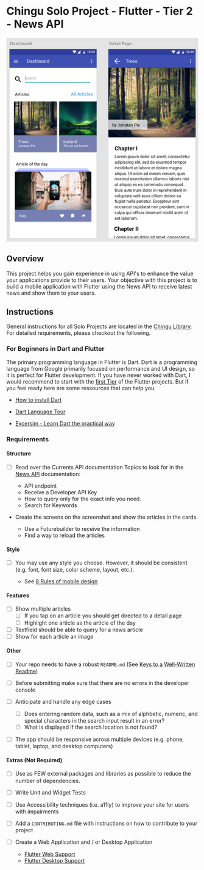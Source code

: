 # Chingu Solo Project - Flutter - Tier 2 - News API

![Design](assets/design.png)

## Overview

This project helps you gain experience in using API's to enhance the value
your applications provide to their users. Your objective with this project is 
to build a mobile application with Flutter using the News API to receive latest news and show them to your users.

## Instructions

General instructions for all Solo Projects are located in the 
[Chingu Library](https://voyage.docs.chingu.io/prework/howwork). For detailed 
requirements, please checkout the following.

### For Beginners in Dart and Flutter

The primary programming language in Flutter is Dart. Dart is a programming language from Google primarily focused on performance and UI design, so it is perfect for Flutter development. If you have never worked with Dart, I would recommend to start with the [first Tier](https://github.com/md-weber/soloproject-tier1-flutter-projectname) of the Flutter projects. But if you feel ready here are some ressources that can help you.

- [How to install Dart](https://dart.dev/get-dart)

- [Dart Language Tour](https://dart.dev/guides/language/language-tour)

- [Excersim - Learn Dart the practical way](https://exercism.io/tracks/dart)

### Requirements

#### Structure

- [ ] Read over the Currents API documentation
  Topics to look for in the [News API](https://newsapi.org/) documentation:
  
  - API endpoint
  - Receive a Developer API Key
  - How to query only for the exact info you need.
  - Search for Keywords

- Create the screens on the screenshot and show the articles in the cards.
  
  - Use a Futurebuilder to receive the information
  - Find a way to reload the articles
  
#### Style

- [ ] You may use any style you choose. However, it should be consistent (e.g.
  font, font size, color scheme, layout, etc.).
  
  - See [8 Rules of mobile design](https://uxdesign.cc/8-rules-of-mobile-design-1b8d9936c241)

#### Features

- [ ] Show multiple articles
  - [ ] If you tap on an article you should get directed to a detail page
  - [ ] Highlight one article as the article of the day
- [ ] Textfield should be able to query for a news article
- [ ] Show for each article an image

#### Other

- [ ] Your repo needs to have a robust `README.md` (See [Keys to a Well-Written Readme](https://medium.com/chingu/keys-to-a-well-written-readme-55c53d34fe6d))

- [ ] Before submitting make sure that there are no errors in the developer console

- [ ] Anticipate and handle any edge cases
  
  - [ ] Does entering random data, such as a mix of alphbetic, numeric, and
    special characters in the search input result in an error?
  - [ ] What is displayed if the search location is not found?

- [ ] The app should be responsive across multiple devices (e.g. phone, tablet, 
  laptop, and desktop computers)
  
#### Extras (Not Required)

- [ ] Use as FEW external packages and libraries as possible to reduce the 
  number of dependencies.

- [ ] Write Unit and Widget Tests

- [ ] Use Accessibility techniques (i.e. a11ly) to improve your site for users 
  with impairments 

- [ ] Add a `CONTRIBUTING.md` file with instructions on how to contribute to
  your project

- [ ] Create a Web Application and / or Desktop Application
  
  - [Flutter Web Support](https://flutter.dev/web)
  - [Flutter Desktop Support](https://flutter.dev/desktop) 
